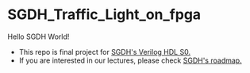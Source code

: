 # SGDH_Traffic_Light_on_fpga
Hello SGDH World!  
- This repo is final project for [SGDH's Verilog HDL S0.](https://zero-base.co.kr/pages/66840?_token=test_token&)  
- If you are interested in our lectures, please check [SGDH's roadmap.](https://miro.com/app/board/uXjVLzeZ6zI=/)  
